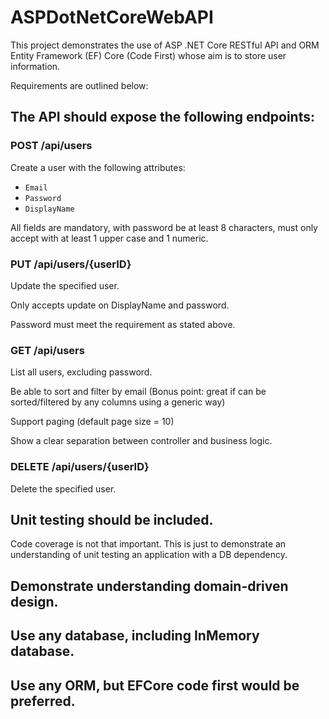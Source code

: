 # ASPDotNetCoreWebAPI
This project demonstrates the use of ASP .NET Core RESTful API and ORM Entity Framework (EF) Core (Code First) whose aim is to store user information.

Requirements are outlined below:

## The API should expose the following endpoints:

###	POST /api/users

Create a user with the following attributes:

- `Email` 
- `Password`
- `DisplayName` 

All fields are mandatory, with password be at least 8 characters, must only accept with at least 1 upper case and 1 numeric. 

### PUT /api/users/{userID}

Update the specified user.

Only accepts update on DisplayName and password.

Password must meet the requirement as stated above.

### GET /api/users

List all users, excluding password.

Be able to sort and filter by email (Bonus point: great if can be sorted/filtered by any columns using a generic way)

Support paging (default page size = 10)

Show a clear separation between controller and business logic. 

### DELETE /api/users/{userID}

Delete the specified user.

## Unit testing should be included.

Code coverage is not that important. This is just to demonstrate an understanding of unit testing an application with a DB dependency.

## Demonstrate understanding domain-driven design.

## Use any database, including InMemory database.

## Use any ORM, but EFCore code first would be preferred.


